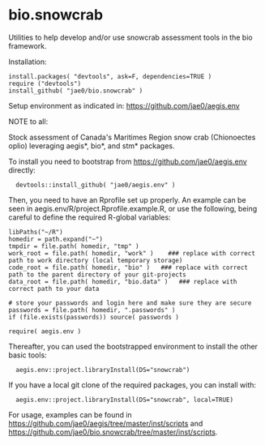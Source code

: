# bio.snowcrab 

Utilities to help develop and/or use snowcrab assessment tools in the bio framework.

Installation:

```
install.packages( "devtools", ask=F, dependencies=TRUE )   
require ("devtools")
install_github( "jae0/bio.snowcrab" )
```

Setup environment as indicated in: https://github.com/jae0/aegis.env



NOTE to all:

Stock assessment of Canada's Maritimes Region snow crab (Chionoectes oplio) leveraging aegis*, bio*, and stm* packages. 

To install you need to bootstrap from https://github.com/jae0/aegis.env directly: 

```
  devtools::install_github( "jae0/aegis.env" )
```

Then, you need to have an Rprofile set up properly. An example can be seen in aegis.env/R/project.Rprofile.example.R, or use the following, being careful to define the required R-global variables:

```.
libPaths("~/R")
homedir = path.expand("~")
tmpdir = file.path( homedir, "tmp" )
work_root = file.path( homedir, "work" )    ### replace with correct path to work directory (local temporary storage)
code_root = file.path( homedir, "bio" )   ### replace with correct path to the parent directory of your git-projects
data_root = file.path( homedir, "bio.data" )   ### replace with correct path to your data

# store your passwords and login here and make sure they are secure
passwords = file.path( homedir, ".passwords" )
if (file.exists(passwords)) source( passwords )

require( aegis.env ) 
```


Thereafter, you can used the bootstrapped environment to install the other basic tools: 

```
  aegis.env::project.libraryInstall(DS="snowcrab")
```

If you have a local git clone of the required packages, you can install with:

```
  aegis.env::project.libraryInstall(DS="snowcrab", local=TRUE)  

```

For usage, examples can be found in https://github.com/jae0/aegis/tree/master/inst/scripts and https://github.com/jae0/bio.snowcrab/tree/master/inst/scripts. 

